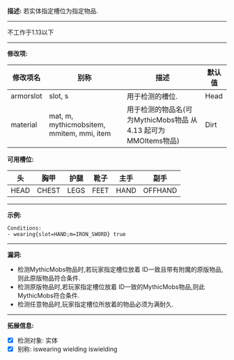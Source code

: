 **描述:** 若实体指定槽位为指定物品.

---

不工作于1.13以下

---

**修改项:**

| 修改项名  | 别称      | 描述 | 默认值 |
| --------- | --------- | ----------- | - |
| armorslot | slot, s   | 用于检测的槽位. | Head |
| material  | mat, m, mythicmobsitem, mmitem, mmi, item | 用于检测的物品名(可为MythicMobs物品 从 4.13 起可为MMOItems物品) | Dirt |

**可用槽位:**

| 头   | 胸甲  | 护腿 | 靴子 | 主手 | 副手    |   
| ---- | ----- | ---- | ---- | ---- | ------- |   
| HEAD | CHEST | LEGS | FEET | HAND | OFFHAND |   
---

**示例:**

```
Conditions:
- wearing{slot=HAND;m=IRON_SWORD} true
```

---

**漏洞:**
- 检测MythicMobs物品时,若玩家指定槽位放着 ID一致且带有附魔的原版物品,则此原版物品符合条件.
- 检测原版物品时,若玩家指定槽位放着 ID一致的MythicMobs物品,则此MythicMobs符合条件.
- 检测任意物品时,玩家指定槽位所放着的物品必须为满耐久.
---

**拓展信息:**

- [x] 检测对象: 实体
- [x] 别称: iswearing wielding iswielding